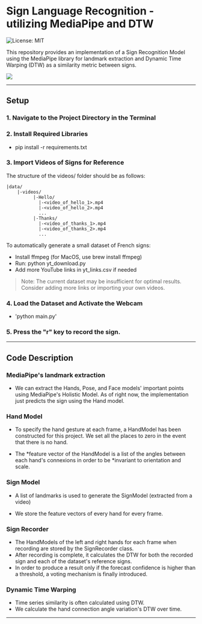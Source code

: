 # Sign Language Recognition - utilizing MediaPipe and DTW

![License: MIT](https://img.shields.io/badge/license-MIT-green)

This repository provides an implementation of a Sign Recognition Model using the MediaPipe library for landmark extraction and Dynamic Time Warping (DTW) as a similarity metric between signs.

![](example.gif)

---

## Setup

### 1. Navigate to the Project Directory in the Terminal

### 2. Install Required Libraries

- pip install -r requirements.txt

### 3. Import Videos of Signs for Reference

The structure of the videos/ folder should be as follows:
```
|data/
    |-videos/
          |-Hello/
            |-<video_of_hello_1>.mp4
            |-<video_of_hello_2>.mp4
            ...
          |-Thanks/
            |-<video_of_thanks_1>.mp4
            |-<video_of_thanks_2>.mp4
            ...
```

To automatically generate a small dataset of French signs:

- Install ffmpeg (for MacOS, use brew install ffmpeg)
- Run: python yt_download.py
- Add more YouTube links in yt_links.csv if needed
> Note: The current dataset may be insufficient for optimal results. Consider adding more links or importing your own videos.

### 4. Load the Dataset and Activate the Webcam

- 'python main.py'

### 5. Press the "r" key to record the sign.

---
## Code Description

### MediaPipe's landmark extraction

- We can extract the Hands, Pose, and Face models' important points using MediaPipe's Holistic Model.
As of right now, the implementation just predicts the sign using the Hand model.


### Hand Model

- To specify the hand gesture at each frame, a HandModel has been constructed for this project. 
We set all the places to zero in the event that there is no hand.

- The *feature vector of the HandModel is a list of the angles between each hand's connexions in order to be *invariant to orientation and scale.

### Sign Model

- A list of landmarks is used to generate the SignModel (extracted from a video)

- We store the feature vectors of every hand for every frame.

### Sign Recorder

- The HandModels of the left and right hands for each frame when recording are stored by the SignRecorder class.
- After recording is complete, it calculates the DTW for both the recorded sign and each of the dataset's reference signs.
- In order to produce a result only if the forecast confidence is higher than a threshold, a voting mechanism is finally introduced.

### Dynamic Time Warping

- Time series similarity is often calculated using DTW.
- We calculate the hand connection angle variation's DTW over time.

---
